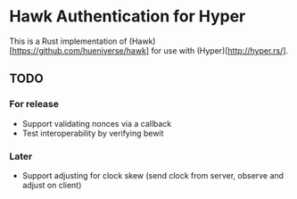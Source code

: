 Hawk Authentication for Hyper
=============================

This is a Rust implementation of (Hawk)[https://github.com/hueniverse/hawk] for use with (Hyper)[http://hyper.rs/].

## TODO

### For release

* Support validating nonces via a callback
* Test interoperability by verifying bewit

### Later

* Support adjusting for clock skew (send clock from server, observe and adjust on client)
